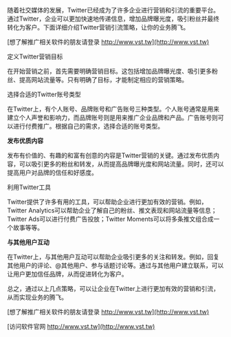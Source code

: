 随着社交媒体的发展，Twitter已经成为了许多企业进行营销和引流的重要平台。通过Twitter，企业可以更加快速地传递信息，增加品牌曝光度，吸引粉丝并最终转化为客户。下面详细介绍Twitter营销引流策略，让你的业务腾飞。

[想了解推广相关软件的朋友请登录 http://www.vst.tw](http://www.vst.tw)

定义Twitter营销目标

在开始营销之前，首先需要明确营销目标。这包括增加品牌曝光度、吸引更多粉丝、提高网站流量等。只有明确了目标，才能制定相应的营销策略。

选择合适的Twitter账号类型

在Twitter上，有个人账号、品牌账号和广告账号三种类型。个人账号通常是用来建立个人声誉和影响力，而品牌账号则是用来推广企业品牌和产品。广告账号则可以进行付费推广。根据自己的需求，选择合适的账号类型。

**发布优质内容**

发布有价值的、有趣的和富有创意的内容是Twitter营销的关键。通过发布优质内容，可以吸引更多的粉丝和转发，从而提高品牌曝光度和网站流量。同时，还可以提高用户对品牌的信任和好感度。

利用Twitter工具

Twitter提供了许多有用的工具，可以帮助企业进行更加有效的营销。例如，Twitter Analytics可以帮助企业了解自己的粉丝、推文表现和网站流量等信息；Twitter Ads可以进行付费广告投放；Twitter Moments可以将多条推文组合成一个故事等等。

**与其他用户互动**

在Twitter上，与其他用户互动可以帮助企业吸引更多的关注和转发。例如，回复其他用户的评论、@其他用户、参与话题讨论等。通过与其他用户建立联系，可以让用户更加信任品牌，从而促进转化为客户。

总之，通过以上几点策略，可以让企业在Twitter上进行更加有效的营销和引流，从而实现业务的腾飞。

[想了解推广相关软件的朋友请登录 http://www.vst.tw](http://www.vst.tw)


[访问软件官网 http://www.vst.tw](http://www.vst.tw)
